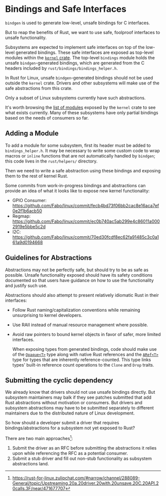 # Bindings and Safe Interfaces

`bindgen` is used to generate low-level, unsafe bindings for C interfaces.

But to reap the benefits of Rust, we want to use safe, foolproof interfaces to unsafe functionality.

Subsystems are expected to implement safe interfaces on top of the low-level generated bindings.
These safe interfaces are exposed as top-level modules within the [`kernel` crate](https://rust.docs.kernel.org/kernel/).
The top-level `bindings` module holds the unsafe `bindgen`-generated bindings,
which are generated from the C headers included by `rust/bindings/bindings_helper.h`.

In Rust for Linux, unsafe `bindgen`-generated bindings should not be used outside the `kernel` crate.
Drivers and other subsystems will make use of the safe abstractions from this crate.

Only a subset of Linux subsystems currently have such abstractions.

It's worth browsing the [list of modules](https://rust.docs.kernel.org/kernel/#modules)
exposed by the `kernel` crate to see what exists currently.
Many of these subsystems have only partial bindings based on the needs of consumers so far.

## Adding a Module

To add a module for some subsystem, first its header must be added to `bindings_helper.h`.
It may be necessary to write some custom code to wrap macros or `inline` functions
that are not automatically handled by `bindgen`; this code lives in the `rust/helpers/` directory.

Then we need to write a safe abstraction using these bindings and exposing them to the rest of kernel Rust.

Some commits from work-in-progress bindings and abstractions
can provide an idea of what it looks like to expose new kernel functionality:

- GPIO Consumer: https://github.com/Fabo/linux/commit/fecb4bd73f06bb2cac8e16aca7ef0e2f1b6acb50
- Regmap: https://github.com/Fabo/linux/commit/ec0b740ac5ab299e4c86011a0002919e5bbe5c2d
- I2C: https://github.com/Fabo/linux/commit/70ed30fcdf8ec62fa91485c3c0a161a9d0194668

## Guidelines for Abstractions

Abstractions may not be perfectly safe, but should try to be as safe as possible.
Unsafe functionality exposed should have its safety conditions documented
so that users have guidance on how to use the functionality and justify such use.

Abstractions should also attempt to present relatively idiomatic Rust in their interfaces:
- Follow Rust naming/capitalization conventions while remaining unsurprising to kernel developers.
- Use RAII instead of manual resource management where possible.
- Avoid raw pointers to bound kernel objects in favor of safer, more limited interfaces.
  
  When exposing types from generated bindings, code should make use of the
  [`Opaque<T>`](https://rust.docs.kernel.org/kernel/types/struct.Opaque.html) type
  along with native Rust references and the
  [`ARef<T>`](https://rust.docs.kernel.org/kernel/types/struct.ARef.html) type for types that are inherently reference-counted.
  This type links types' built-in reference count operations to the `Clone` and `Drop` traits.

## Submitting the cyclic dependency

We already know that drivers should not use unsafe bindings directly.
But subsystem maintainers may balk if they see patches submitted that add Rust abstractions without motivation or consumers.
But drivers and subsystem abstractions may have to be submitted separately to different maintainers
due to the distributed nature of Linux development.

So how should a developer submit a driver that requires bindings/abstractions for a subsystem not yet exposed to Rust?

There are two main approaches[^1]:

1. Submit the driver as an RFC before submitting the abstractions it relies upon while referencing the RFC as a potential consumer.
2. Submit a stub driver and fill out non-stub functionality as subsystem abstractions land.

[^1]: https://rust-for-linux.zulipchat.com/#narrow/channel/288089-General/topic/Upstreaming.20a.20driver.20with.20unsave.20C.20API.20calls.3F/near/471677707
